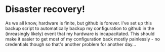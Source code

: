 # Disaster recovery!
As we all know, hardware is finite, but github is forever. I've set up this backup script to automatically backup my configuration to github in the (inreasingly likely) event that my hardware is incapacitated.
This should make it easier to get most of my configuration back mostly painlessly - no credentials though so that's another problem for another day...